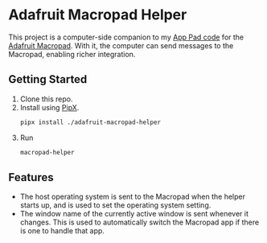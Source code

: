 # Adafruit Macropad Helper

This project is a computer-side companion to my
[App Pad code](https://github.com/kbaskett248/adafruit_macropad)
for the [Adafruit Macropad](https://learn.adafruit.com/adafruit-macropad-rp2040).
With it, the computer can send messages to the Macropad,
enabling richer integration.

## Getting Started

1. Clone this repo.
2. Install using [PipX](https://github.com/pypa/pipx).
   ```bash
   pipx install ./adafruit-macropad-helper
   ```
3. Run
   ```bash
   macropad-helper
   ```

## Features

- The host operating system is sent to the Macropad when the helper starts up, and is used to set the operating system setting.
- The window name of the currently active window is sent whenever it changes. This is used to automatically switch the Macropad app if there is one to handle that app.
